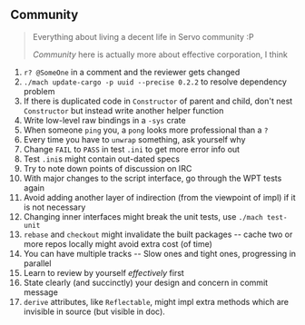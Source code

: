 Community
----

> Everything about living a decent life in Servo community :P
>
> *Community* here is actually more about effective corporation, I think


1. `r? @SomeOne`  in a comment and the reviewer gets changed
2. `./mach update-cargo -p uuid --precise 0.2.2` to resolve dependency problem
3. If there is duplicated code in `Constructor` of parent and child, don't nest `Constructor` but instead write another helper function
4. Write low-level raw bindings in a `-sys` crate
5. When someone `ping` you, a `pong` looks more professional than a `?`
6. Every time you have to `unwrap` something, ask yourself why
7. Change `FAIL` to `PASS` in test `.ini` to get more error info out
8. Test `.ini`s might contain out-dated specs
9. Try to note down points of discussion on IRC
10. With major changes to the script interface, go through the WPT tests again
11. Avoid adding another layer of indirection (from the viewpoint of impl) if it is not necessary
12. Changing inner interfaces might break the unit tests, use `./mach test-unit`
13. `rebase` and `checkout` might invalidate the built packages -- cache two or more repos locally might avoid extra cost (of time)
14. You can have multiple tracks -- Slow ones and tight ones, progressing in parallel
15. Learn to review by yourself *effectively* first
16. State clearly (and succinctly) your design and concern in commit message
17. `derive` attributes, like `Reflectable`, might impl extra methods which are invisible in source (but visible in doc).

